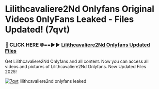 # Lilithcavaliere2Nd Onlyfans Original Videos 0nlyFans Leaked - Files Updated! (7qvt)

<h3>🔴 CLICK HERE 🌐==►► <a href="https://tinyurl.com/brd5kh86" rel="nofollow">Lilithcavaliere2Nd Onlyfans Updated Files</a></h3>

Get Lilithcavaliere2Nd Onlyfans and all content. Now you can access all videos and pictures of Lilithcavaliere2Nd Onlyfans. New Updated Files 2025!

[![7qvt](https://i.imgur.com/K7sEzmb.gif)](https://tinyurl.com/brd5kh86)
lilithcavaliere2nd onlyfans leaked
